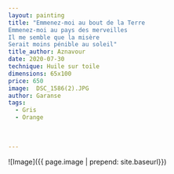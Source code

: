 ```yaml
---
layout: painting
title: "Emmenez-moi au bout de la Terre
Emmenez-moi au pays des merveilles
Il me semble que la misère
Serait moins pénible au soleil"        
title_author: Aznavour  
date: 2020-07-30
technique: Huile sur toile
dimensions: 65x100
price: 650
image:  DSC_1586(2).JPG
author: Garanse
tags:
  - Gris
  - Orange
  
  
  
---
```

![Image]({{ page.image | prepend: site.baseurl}})

